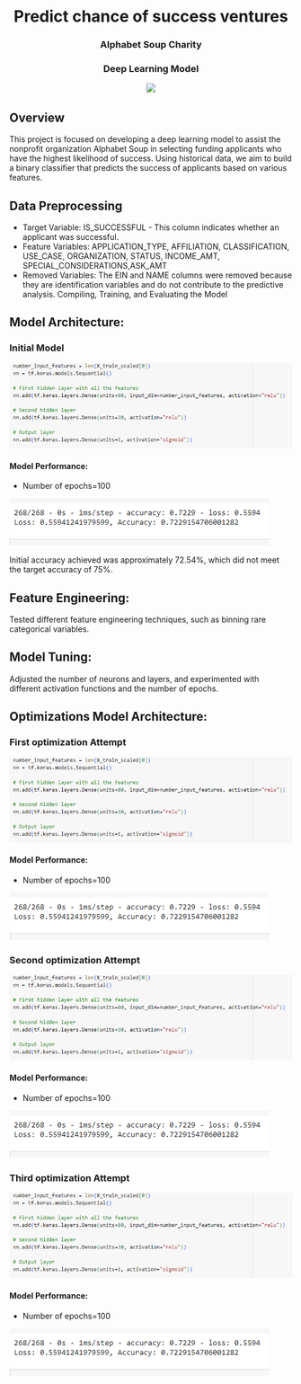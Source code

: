 <h1 align="center">Predict chance of success  ventures </h1>
<h3 align="center">Alphabet Soup Charity</h3>
<h3 align="center">Deep Learning Model</h3>
<div align="center">
	<img src="images/log.png">
</div>

## Overview
This project is focused on developing a deep learning model to assist the nonprofit organization Alphabet Soup in selecting funding applicants who have the highest likelihood of success. Using historical data, we aim to build a binary classifier that predicts the success of applicants based on various features.

## Data Preprocessing
- Target Variable: 
IS_SUCCESSFUL - This column indicates whether an applicant was successful.
- Feature Variables:
APPLICATION_TYPE, AFFILIATION, CLASSIFICATION, USE_CASE, ORGANIZATION, STATUS, INCOME_AMT, SPECIAL_CONSIDERATIONS,ASK_AMT 
- Removed Variables:
The EIN and NAME columns were removed because they are identification variables and do not contribute to the predictive analysis.
Compiling, Training, and Evaluating the Model

## Model Architecture:

### Initial Model
<div align="left">
	<img src="images/InitialModelParam.png">
</div>

#### Model Performance:
- Number of epochs=100
<div align="left">
	<img src="images/InitialModelAccuracy.png">
</div>

Initial accuracy achieved was approximately 72.54%, which did not meet the target accuracy of 75%.

## Feature Engineering: 
Tested different feature engineering techniques, such as binning rare categorical variables.
## Model Tuning:
Adjusted the number of neurons and layers, and experimented with different activation functions and the number of epochs.


## Optimizations Model Architecture:

### First optimization Attempt 
<div align="left">
	<img src="images/InitialModelParam.png">
</div>

#### Model Performance:
  - Number of epochs=100
  
<div align="left">
	<img src="images/InitialModelAccuracy.png">
</div>

### Second optimization Attempt 
<div align="left">
	<img src="images/InitialModelParam.png">
</div>

#### Model Performance:
  - Number of epochs=100
  
<div align="left">
	<img src="images/InitialModelAccuracy.png">
</div>

### Third optimization Attempt 
<div align="left">
	<img src="images/InitialModelParam.png">
</div>

#### Model Performance:
  - Number of epochs=100
  
<div align="left">
	<img src="images/InitialModelAccuracy.png">
</div>

